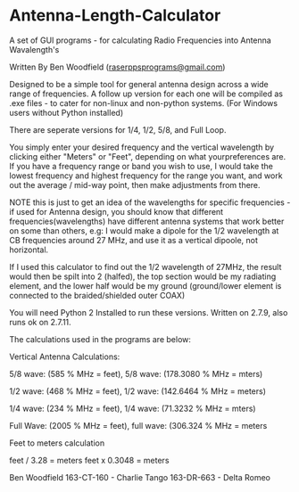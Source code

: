 # Antenna-Length-Calculator
A set of GUI programs - for calculating Radio Frequencies into Antenna Wavalength's

Written By Ben Woodfield (raserppsprograms@gmail.com)

Designed to be a simple tool for general antenna design across a wide range of frequencies.
A follow up version for each one will be compiled as .exe files - to cater for non-linux and non-python systems. 
(For Windows users without Python installed)

There are seperate versions for 1/4, 1/2, 5/8, and Full Loop.

You simply enter your desired frequency and the vertical wavelength by clicking either "Meters" or "Feet", depending on what
yourpreferences are. If you have a frequency range or band you wish to use, I would take the lowest frequency and highest frequency
for the range you want, and work out the average / mid-way point, then make adjustments from there.

NOTE this is just to get an idea of the wavelengths for specific frequencies - if used for Antenna design, you should know
that different frequencies(wavelengths) have different antenna systems that work better on some than others, 
e.g: I would make a dipole for the 1/2 wavelength at CB frequencies around 27 MHz, and use it as a vertical dipoole, 
not horizontal. 

If I used this calculator to find out the 1/2 wavelength of 27MHz, the result would then be spilt into 2 (halfed), the top section
would be my radiating element, and the lower half would be my ground (ground/lower element is connected to the braided/shielded outer COAX)

You will need Python 2 Installed to run these versions. 
Written on 2.7.9, also runs ok on 2.7.11.

The calculations used in the programs are below:

Vertical Antenna Calculations:

5/8 wave: (585 % MHz = feet), 5/8 wave: (178.3080 % MHz = mters)

1/2 wave: (468 % MHz = feet), 1/2 wave: (142.6464 % MHz = meters)

1/4 wave: (234 % MHz = feet), 1/4 wave: (71.3232 % MHz = mters)

Full Wave: (2005 % MHz = feet), full wave: (306.324 % MHz = meters

Feet to meters calculation

feet / 3.28 = meters
feet x 0.3048 = meters



Ben Woodfield
163-CT-160 - Charlie Tango
163-DR-663 - Delta Romeo
